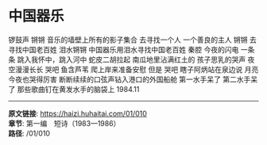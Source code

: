 # 中国器乐

锣鼓声
锵锵
音乐的墙壁上所有的影子集合
去寻找一个人
一个善良的主人
锵锵
去寻找中国老百姓
泪水锵锵
中国器乐用泪水寻找中国老百姓
秦腔
今夜的闪电
一条条
跳入我怀中，跳入河中
蛇皮二胡拉起
南瓜地里沾满红土的
孩子思乳的哭声
夜空漫漫长长
哭吧
鱼含芦苇
爬上岸来准备安慰
但是
哭吧
瞎子阿炳站在泉边说
月亮今夜也哭得厉害
断断续续的口弦声钻入港口的外国船舱
第一水手呆了
第二水手呆了
那些歌曲钉在黄发水手的脑袋上
1984.11

---

**原文链接**: https://haizi.huhaitai.com/01/010  
**章节**: 第一编　短诗（1983—1986）  
**路径**: /01/010
